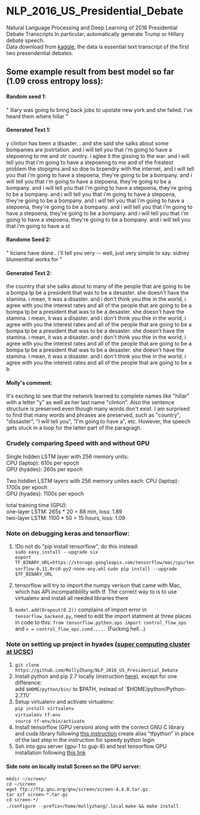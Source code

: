 # NLP_2016_US_Presidential_Debate
Natural Language Processing and Deep Learning of 2016 Presidential Debate Transcripts
In particular, automatically generate Trump or Hillary debate speech.  
Data download from [kaggle](https://www.kaggle.com/mrisdal/2016-us-presidential-debates), the data is essential text transcript of the first two presendential debates.


## Some example result from best model so far (1.09 cross entropy loss):

#### Random seed 1:
" illary was going to bring back jobs to upstate new york and she failed. i've heard them where hillar "  
#### Generated Text 1:  
y clinton has been a disaster. . and she said she salks about some bompanies are jostrtation. and i will tell you that i'm going to have a stepoenng to me and otr country. i aglee it the gissing to the war. and i will tell you that i'm going to have a stepoenng to me and of the freatest problem the stopigms and so doe to brpendry with the internet, and i will tell you that i'm going to have a stepoena, they're going to be a bompany. and i will tell you that i'm going to have a stepoena, they're going to be a bompany. and i will tell you that i'm going to have a stepoena, they're going to be a bompany. and i will tell you that i'm going to have a stepoena, they're going to be a bompany. and i will tell you that i'm going to have a stepoena, they're going to be a bompany. and i will tell you that i'm going to have a stepoena, they're going to be a bompany. and i will tell you that i'm going to have a stepoena, they're going to be a bompany. and i will tell you that i'm going to have a st

#### Randome Seed 2: 
" ticians have done.. i'll tell you very -- well, just very simple to say. sidney blumenthal works for "  
#### Generated Text 2:
the country that she salks about to many of the people that are going to be a bompa tp be a president that was to be a desaster. she doesn't have the stamina. i mean, it was a disaster. and i don't think you thie in the world, i agree with you the interest rates and all of the people that are going to be a bompa tp be a president that was to be a desaster. she doesn't have the stamina. i mean, it was a disaster. and i don't think you thie in the world, i agree with you the interest rates and all of the people that are going to be a bompa tp be a president that was to be a desaster. she doesn't have the stamina. i mean, it was a disaster. and i don't think you thie in the world, i agree with you the interest rates and all of the people that are going to be a bompa tp be a president that was to be a desaster. she doesn't have the stamina. i mean, it was a disaster. and i don't think you thie in the world, i agree with you the interest rates and all of the people that are going to be a b


#### Molly's comment:  
It's exciting to see that the network learned to complete names like "hillar" with a letter "y" as well as her last name "clinton". Also the sentence structure is preserved even though many words don't exist. I am surprised to find that many words and phrases are preserved, such as "country", "dissaster", "I will tell you", "I'm going to have a", etc. However, the speech gets stuck in a loop for the latter part of the paragragh. 


### Crudely comparing Speed with and without GPU  
 Single hidden LSTM layer with 256 memory units:  
 CPU (laptop): 610s per epoch  
 GPU (hyades): 260s per epoch

 Two hiddlen LSTM layers with 256 memory unites each:
 CPU (laptop): 1700s per epoch  
 GPU (hyades): 1100s per epoch

 total training time (GPU):  
 one-layer LSTM: 265s * 20 = 88 min, loss: 1.89   
 two-layer LSTM: 1100 * 50 = 15 hours, loss: 1.09 


### Note on debugging keras and tensorflow:
1. !Do not do "pip install tensorflow", do this instead:  
`sudo easy_install --upgrade six`  
`export TF_BINARY_URL=https://storage.googleapis.com/tensorflow/mac/cpu/tensorflow-0.11.0rc0-py2-none-any.whl`
`sudo pip install --upgrade $TF_BINARY_URL`

2. tensorflow will try to import the numpy verison that came with Mac, which has API incompatiblility with tf. The correct way to is to use virtualenv and install all needed libraries there

3. `model.add(Dropout(0.2))` complains of import error in `tensorflow_backend.py`, need to edit the import statment at three places in code to this: `from tensorflow.python.ops import control_flow_ops` and `x = control_flow_ops.cond.....`   (Fucking hell...)


### Note on setting up project in hyades ([super computing cluster at UCSC](https://pleiades.ucsc.edu/hyades/Hyades_QuickStart_Guide))
1. `git clone https://github.com/MollyZhang/NLP_2016_US_Presidential_Debate`
2. Install python and pip 2.7 locally (instruction [here](http://thelazylog.com/install-python-as-local-user-on-linux/)), except for one difference:  
 add `$HOME/python/bin/` to $PATH, instead of `$HOME/python/Python-2.7.11/`
3. Setup virtualenv and activate virtualenv:  
 `pip install virtualenv`  
 `virtualenv tf-env`  
 `source tf-env/bin/activate`
4. Install tensorflow (GPU version) along with the correct GNU C library and cuda library following [this instruction](https://github.com/MollyZhang/AlphaGoPolicyNet/blob/master/install_tensorflow_on_hyades.txt)
 create alias "tfpython" in place of the last step in the instruction for speedy python login
5. Ssh into gpu server (gpu-1 to gup-8) and test tensorflow GPU installation following [this link](https://www.tensorflow.org/versions/r0.11/how_tos/using_gpu/index.html) 

 #### Side note on locally install Screen on the GPU server:  
 `mkdir ~/screen/`  
 `cd ~/screen`  
 `wget ftp://ftp.gnu.org/gnu/screen/screen-4.4.0.tar.gz`  
 `tar xzf screen-*.tar.gz`  
 `cd screen-*/`  
 `./configure --prefix=/home/mollyzhang/.local`
 `make && make install`

